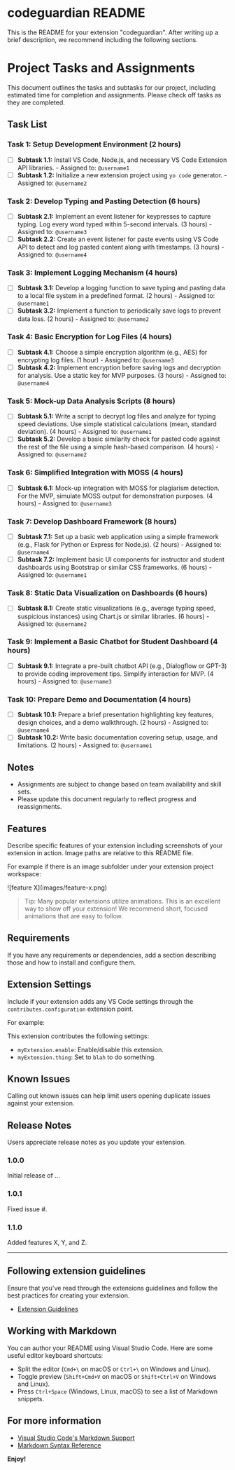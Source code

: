 # codeguardian README

This is the README for your extension "codeguardian". After writing up a brief description, we recommend including the following sections.

# Project Tasks and Assignments

This document outlines the tasks and subtasks for our project, including estimated time for completion and assignments. Please check off tasks as they are completed.

## Task List

### Task 1: Setup Development Environment (2 hours)
- [ ] **Subtask 1.1:** Install VS Code, Node.js, and necessary VS Code Extension API libraries. - Assigned to: `@username1`
- [ ] **Subtask 1.2:** Initialize a new extension project using `yo code` generator. - Assigned to: `@username2`

### Task 2: Develop Typing and Pasting Detection (6 hours)
- [ ] **Subtask 2.1:** Implement an event listener for keypresses to capture typing. Log every word typed within 5-second intervals. (3 hours) - Assigned to: `@username3`
- [ ] **Subtask 2.2:** Create an event listener for paste events using VS Code API to detect and log pasted content along with timestamps. (3 hours) - Assigned to: `@username4`

### Task 3: Implement Logging Mechanism (4 hours)
- [ ] **Subtask 3.1:** Develop a logging function to save typing and pasting data to a local file system in a predefined format. (2 hours) - Assigned to: `@username1`
- [ ] **Subtask 3.2:** Implement a function to periodically save logs to prevent data loss. (2 hours) - Assigned to: `@username2`

### Task 4: Basic Encryption for Log Files (4 hours)
- [ ] **Subtask 4.1:** Choose a simple encryption algorithm (e.g., AES) for encrypting log files. (1 hour) - Assigned to: `@username3`
- [ ] **Subtask 4.2:** Implement encryption before saving logs and decryption for analysis. Use a static key for MVP purposes. (3 hours) - Assigned to: `@username4`

### Task 5: Mock-up Data Analysis Scripts (8 hours)
- [ ] **Subtask 5.1:** Write a script to decrypt log files and analyze for typing speed deviations. Use simple statistical calculations (mean, standard deviation). (4 hours) - Assigned to: `@username1`
- [ ] **Subtask 5.2:** Develop a basic similarity check for pasted code against the rest of the file using a simple hash-based comparison. (4 hours) - Assigned to: `@username2`

### Task 6: Simplified Integration with MOSS (4 hours)
- [ ] **Subtask 6.1:** Mock-up integration with MOSS for plagiarism detection. For the MVP, simulate MOSS output for demonstration purposes. (4 hours) - Assigned to: `@username3`

### Task 7: Develop Dashboard Framework (8 hours)
- [ ] **Subtask 7.1:** Set up a basic web application using a simple framework (e.g., Flask for Python or Express for Node.js). (2 hours) - Assigned to: `@username4`
- [ ] **Subtask 7.2:** Implement basic UI components for instructor and student dashboards using Bootstrap or similar CSS frameworks. (6 hours) - Assigned to: `@username1`

### Task 8: Static Data Visualization on Dashboards (6 hours)
- [ ] **Subtask 8.1:** Create static visualizations (e.g., average typing speed, suspicious instances) using Chart.js or similar libraries. (6 hours) - Assigned to: `@username2`

### Task 9: Implement a Basic Chatbot for Student Dashboard (4 hours)
- [ ] **Subtask 9.1:** Integrate a pre-built chatbot API (e.g., Dialogflow or GPT-3) to provide coding improvement tips. Simplify interaction for MVP. (4 hours) - Assigned to: `@username3`

### Task 10: Prepare Demo and Documentation (4 hours)
- [ ] **Subtask 10.1:** Prepare a brief presentation highlighting key features, design choices, and a demo walkthrough. (2 hours) - Assigned to: `@username4`
- [ ] **Subtask 10.2:** Write basic documentation covering setup, usage, and limitations. (2 hours) - Assigned to: `@username1`

## Notes
- Assignments are subject to change based on team availability and skill sets.
- Please update this document regularly to reflect progress and reassignments.

## Features

Describe specific features of your extension including screenshots of your extension in action. Image paths are relative to this README file.

For example if there is an image subfolder under your extension project workspace:

\!\[feature X\]\(images/feature-x.png\)

> Tip: Many popular extensions utilize animations. This is an excellent way to show off your extension! We recommend short, focused animations that are easy to follow.

## Requirements

If you have any requirements or dependencies, add a section describing those and how to install and configure them.

## Extension Settings

Include if your extension adds any VS Code settings through the `contributes.configuration` extension point.

For example:

This extension contributes the following settings:

* `myExtension.enable`: Enable/disable this extension.
* `myExtension.thing`: Set to `blah` to do something.

## Known Issues

Calling out known issues can help limit users opening duplicate issues against your extension.

## Release Notes

Users appreciate release notes as you update your extension.

### 1.0.0

Initial release of ...

### 1.0.1

Fixed issue #.

### 1.1.0

Added features X, Y, and Z.

---

## Following extension guidelines

Ensure that you've read through the extensions guidelines and follow the best practices for creating your extension.

* [Extension Guidelines](https://code.visualstudio.com/api/references/extension-guidelines)

## Working with Markdown

You can author your README using Visual Studio Code. Here are some useful editor keyboard shortcuts:

* Split the editor (`Cmd+\` on macOS or `Ctrl+\` on Windows and Linux).
* Toggle preview (`Shift+Cmd+V` on macOS or `Shift+Ctrl+V` on Windows and Linux).
* Press `Ctrl+Space` (Windows, Linux, macOS) to see a list of Markdown snippets.

## For more information

* [Visual Studio Code's Markdown Support](http://code.visualstudio.com/docs/languages/markdown)
* [Markdown Syntax Reference](https://help.github.com/articles/markdown-basics/)

**Enjoy!**
